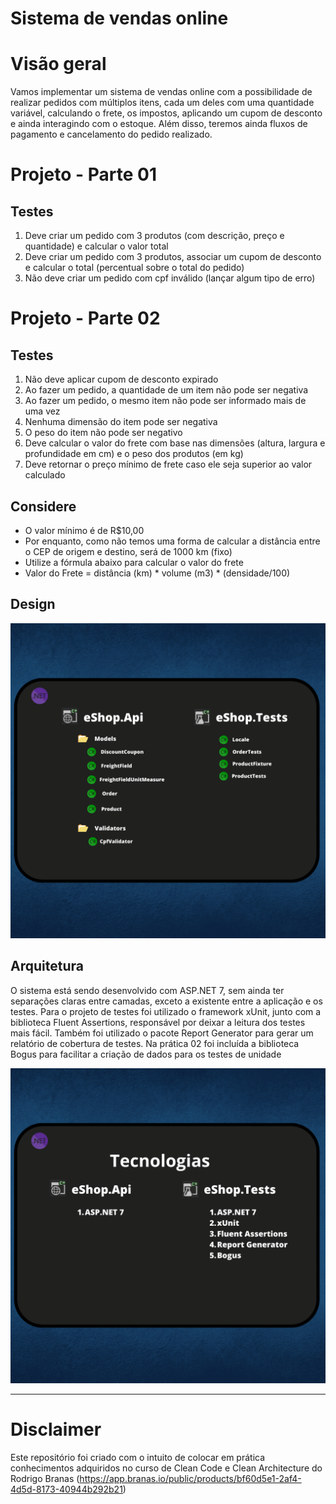 # Sistema de vendas online


# Visão geral

Vamos implementar um sistema de vendas online com a possibilidade de realizar pedidos com múltiplos itens, cada um deles com uma quantidade variável,
calculando o frete, os impostos, aplicando um cupom de desconto e ainda interagindo com o estoque. Além disso, teremos ainda fluxos de pagamento 
e cancelamento do pedido realizado.

# Projeto - Parte 01

## Testes

1. Deve criar um pedido com 3 produtos (com descrição, preço e quantidade) e calcular o valor total
2. Deve criar um pedido com 3 produtos, associar um cupom de desconto e calcular o total (percentual sobre o total do pedido)
3. Não deve criar um pedido com cpf inválido (lançar algum tipo de erro)

# Projeto - Parte 02

## Testes
1. Não deve aplicar cupom de desconto expirado
2. Ao fazer um pedido, a quantidade de um item não pode ser negativa
3. Ao fazer um pedido, o mesmo item não pode ser informado mais de uma vez
4. Nenhuma dimensão do item pode ser negativa
5. O peso do item não pode ser negativo
6. Deve calcular o valor do frete com base nas dimensões (altura, largura e profundidade em cm) e o peso dos produtos (em kg)
7. Deve retornar o preço mínimo de frete caso ele seja superior ao valor calculado

## Considere
- O valor mínimo é de R$10,00
- Por enquanto, como não temos uma forma de calcular a distância entre o CEP de origem e destino, será de 1000 km (fixo)
- Utilize a fórmula abaixo para calcular o valor do frete
- Valor do Frete = distância (km) * volume (m3) * (densidade/100)

## Design

<img src="assets/Architecture.png" alt="drawing" width="700px"/>

## Arquitetura

O sistema está sendo desenvolvido com ASP.NET 7, sem ainda ter separações claras entre camadas, exceto a existente entre a aplicação e os testes.
Para o projeto de testes foi utilizado o framework xUnit, junto com a biblioteca Fluent Assertions, responsável por deixar a leitura dos testes mais fácil.
Também foi utilizado o pacote Report Generator para gerar um relatório de cobertura de testes.
Na prática 02 foi incluída a biblioteca Bogus para facilitar a criação de dados para os testes de unidade

<img src="assets/Tecnologias.png" alt="drawing" width="700px"/>

--------------------------------------------

# Disclaimer
Este repositório foi criado com o intuito de colocar em prática conhecimentos adquiridos no curso de 
Clean Code e Clean Architecture do Rodrigo Branas (https://app.branas.io/public/products/bf60d5e1-2af4-4d5d-8173-40944b292b21)